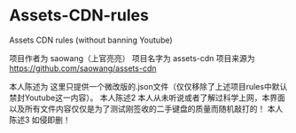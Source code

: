 # Assets-CDN-rules
Assets CDN rules (without banning Youtube)

项目作者为 saowang（上官亮亮）
项目名字为 assets-cdn
项目来源为 https://github.com/saowang/assets-cdn

本人陈述为 这里只提供一个微改版的.json文件（仅仅移除了上述项目rules中默认禁封Youtube这一内容）。
本人陈述2  本人从未听说或者了解过科学上网，本界面以及所有文件内容仅仅是为了测试刚签收的二手键盘的质量而随机敲打的！
本人陈述3  如侵即删！
